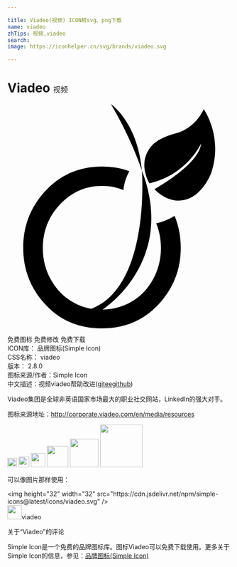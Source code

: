 ```yaml
---

title: Viadeo(视频) ICON转svg、png下载
name: viadeo
zhTips: 视频,viadeo
search: 
image: https://iconhelper.cn/svg/brands/viadeo.svg

---
```


# Viadeo  <small style="font-size: 60%;font-weight: 100">视频</small>

<div id="svg" class="svg-wrap">
<svg role="img" viewBox="0 0 24 24" xmlns="http://www.w3.org/2000/svg"><title>Viadeo icon</title><path d="M10.106 21.987h.029c1.158 0 2.221-.281 3.188-.841.968-.56 1.734-1.354 2.304-2.385.567-1.027.853-2.137.853-3.33 0-.964-.166-1.855-.51-2.67.57-.119 1.26-.354 1.979-.799.435 1.053.66 2.194.66 3.426 0 2.295-.78 4.305-2.37 6.03C14.647 23.13 12.622 24 10.147 24c-2.49 0-4.522-.859-6.1-2.581-1.576-1.72-2.355-3.731-2.355-6.029 0-2.283.746-4.26 2.24-5.935 1.635-1.846 3.711-2.77 6.215-2.77 1.057 0 2.034.165 2.936.492-.292.572-.558 1.274-.629 2.029-.717-.3-1.486-.45-2.311-.45-1.737 0-3.229.652-4.475 1.955C4.424 12.016 3.8 13.592 3.8 15.437c0 1.2.285 2.31.855 3.329.566 1.036 1.334 1.83 2.301 2.387.645.375 1.327.63 2.051.75 6.207-2.4 5.477-14.16 5.431-14.806l.053.165c3.646 9.734-4.301 14.744-4.301 14.744h-.075l-.009-.019zM21.078.544c-1.016 2.157-2.896 2.558-2.896 2.558-1.878.477-2.534 1.201-2.534 1.201-1.879 1.889-.4 4.182-.4 4.182 4.059-.924 5.541-4.258 5.541-4.258-.181 2.24-5.011 4.887-5.011 4.887 1.599 1.563 3.124 1.375 4.132.774 1.336-.795 1.978-2.535 1.978-2.535 1.294-3.871-.81-6.81-.81-6.809zM11.103 0c1.994 3.354 3.08 6.365 3.324 7.08v-.029C13.935 1.883 11.097 0 11.097 0h.006z"/></svg>
</div>
<detail full-name='viadeo'></detail>

<div class="detail-page">
<p>
<span><span class="badge-success badge">免费图标</span> <span class="badge-success badge">免费修改</span>  <span class="badge-success badge">免费下载</span> </span>
<br/>
<span>
ICON库：
<span class="badge-secondary badge">品牌图标(Simple Icon)</span> 
</span>
<br/>
<span>
CSS名称：
<span class="badge-secondary badge">viadeo</span> 
</span>

<br/>
<span>
版本：
<span class="badge-secondary badge">2.8.0</span> 
</span>
<br/>
<span>图标来源/作者：<span class="badge-light badge">Simple Icon</span></span> 
<br/>
<span class="zh-detail">中文描述：<span class="badge-primary badge">视频</span><span class="badge-primary badge">viadeo</span><span class="help-link"><span>帮助改进</span>(<a href="https://gitee.com/liuwave/icon-helper/edit/master/json/brands/viadeo.json" target="_blank" rel="noopener noreferrer">gitee</a><a href="https://github.com/liuwave/icon-helper/edit/master/json/brands/viadeo.json" target="_blank" rel="noopener noreferrer">github</a></span>)</span><br/>
</p>
</div><div class="description description alert alert-light"><p>Viadeo集团是全球非英语国家市场最大的职业社交网站，LinkedIn的强大对手。</p><p>图标来源地址：<a href="http://corporate.viadeo.com/en/media/resources" target="_blank" rel="noopener noreferrer">http://corporate.viadeo.com/en/media/resources</a></p></div>
<div class="alert alert-dark">
<img height="21" width="21" src="https://cdn.jsdelivr.net/npm/simple-icons@latest/icons/viadeo.svg" />
<img height="24" width="24" src="https://cdn.jsdelivr.net/npm/simple-icons@latest/icons/viadeo.svg" />
<img height="32" width="32" src="https://cdn.jsdelivr.net/npm/simple-icons@latest/icons/viadeo.svg" />
<img height="48" width="48" src="https://cdn.jsdelivr.net/npm/simple-icons@latest/icons/viadeo.svg" />
<img height="64" width="64" src="https://cdn.jsdelivr.net/npm/simple-icons@latest/icons/viadeo.svg" />
<img height="96" width="96" src="https://cdn.jsdelivr.net/npm/simple-icons@latest/icons/viadeo.svg" />

</div>
<div>
  <p>可以像图片那样使用：    
  </p>
  <div class="alert alert-primary" style="font-size: 14px">
    &lt;img height="32" width="32" src="https://cdn.jsdelivr.net/npm/simple-icons@latest/icons/viadeo.svg" /&gt;
    <copy-btn content='<img height="32" width="32" src="https://cdn.jsdelivr.net/npm/simple-icons@latest/icons/viadeo.svg" />'></copy-btn>
  </div>
  <div class="alert alert-secondary">
    <img height="32" width="32" src="https://cdn.jsdelivr.net/npm/simple-icons@latest/icons/viadeo.svg" />viadeo
    <copy-btn content="viadeo" btn-title="复制图标名称"></copy-btn>
  </div>
</div>

<Vssue title="关于“Viadeo”的评论" >关于“Viadeo”的评论</Vssue>


<div><p>Simple Icon是一个免费的品牌图标库。图标Viadeo可以免费下载使用。更多关于  Simple Icon的信息，参见：<a target="_blank" href="https://iconhelper.cn/brands.html">品牌图标(Simple Icon)</a>
</p></div>
